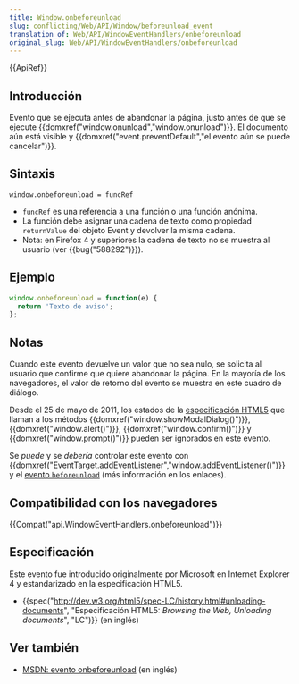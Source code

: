 ```yaml
---
title: Window.onbeforeunload
slug: conflicting/Web/API/Window/beforeunload_event
translation_of: Web/API/WindowEventHandlers/onbeforeunload
original_slug: Web/API/WindowEventHandlers/onbeforeunload
---
```

{{ApiRef}}

## Introducción

Evento que se ejecuta antes de abandonar la página, justo antes de que se ejecute {{domxref("window.onunload","window.onunload")}}. El documento aún está visible y {{domxref("event.preventDefault","el evento aún se puede cancelar")}}.

## Sintaxis

    window.onbeforeunload = funcRef

- `funcRef` es una referencia a una función o una función anónima.
- La función debe asignar una cadena de texto como propiedad `returnValue` del objeto Event y devolver la misma cadena.
- Nota: en Firefox 4 y superiores la cadena de texto no se muestra al usuario (ver {{bug("588292")}}).

## Ejemplo

```js
window.onbeforeunload = function(e) {
  return 'Texto de aviso';
};
```

## Notas

Cuando este evento devuelve un valor que no sea nulo, se solicita al usuario que confirme que quiere abandonar la página. En la mayoría de los navegadores, el valor de retorno del evento se muestra en este cuadro de diálogo.

Desde el 25 de mayo de 2011, los estados de la [especificación HTML5](http://www.w3.org/TR/html5-diff/#changes-2011-05-25) que llaman a los métodos {{domxref("window.showModalDialog()")}}, {{domxref("window.alert()")}}, {{domxref("window.confirm()")}} y {{domxref("window.prompt()")}} pueden ser ignorados en este evento.

Se _puede_ y se _debería_ controlar este evento con {{domxref("EventTarget.addEventListener","window.addEventListener()")}} y el [evento `beforeunload`](/es/docs/Mozilla_event_reference/beforeunload "Mozilla_event_reference/unload") (más información en los enlaces).

## Compatibilidad con los navegadores

{{Compat("api.WindowEventHandlers.onbeforeunload")}}

## Especificación

Este evento fue introducido originalmente por Microsoft en Internet Explorer 4 y estandarizado en la especificación HTML5.

- {{spec("http://dev.w3.org/html5/spec-LC/history.html#unloading-documents", "Especificación HTML5: <em>Browsing the Web, Unloading documents</em>", "LC")}} (en inglés)

## Ver también

- [MSDN: evento onbeforeunload](<http://msdn.microsoft.com/en-us/library/ms536907(VS.85).aspx>) (en inglés)
